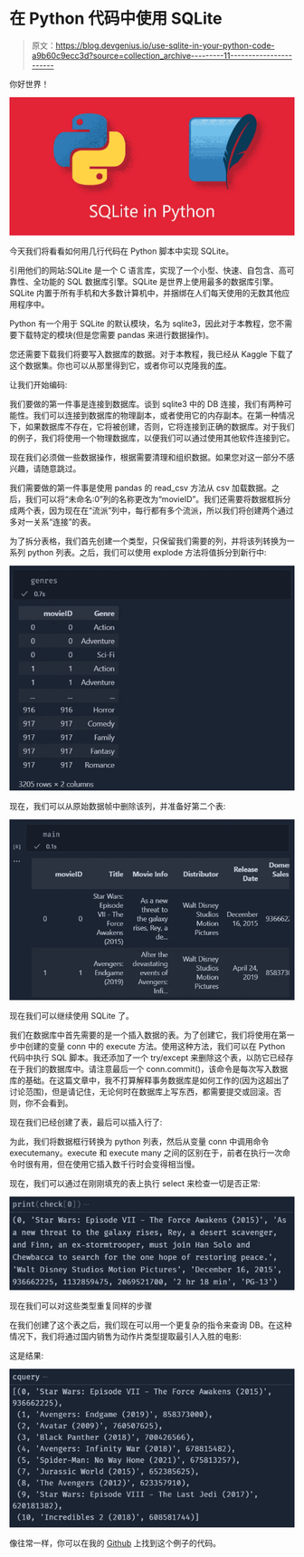 # 在 Python 代码中使用 SQLite

> 原文：<https://blog.devgenius.io/use-sqlite-in-your-python-code-a9b60c9ecc3d?source=collection_archive---------11----------------------->

你好世界！

![](img/45896d86f4018cb1f802edf2636295ac.png)

今天我们将看看如何用几行代码在 Python 脚本中实现 SQLite。

引用他们的网站:SQLite 是一个 C 语言库，实现了一个小型、快速、自包含、高可靠性、全功能的 SQL 数据库引擎。SQLite 是世界上使用最多的数据库引擎。SQLite 内置于所有手机和大多数计算机中，并捆绑在人们每天使用的无数其他应用程序中。

Python 有一个用于 SQLite 的默认模块，名为 sqlite3，因此对于本教程，您不需要下载特定的模块(但是您需要 pandas 来进行数据操作)。

您还需要下载我们将要写入数据库的数据。对于本教程，我已经从 Kaggle 下载了这个数据集。你也可以从那里得到它，或者你可以克隆我的[库](https://github.com/Inzaniak/pybistuff/tree/master/Sqlite%20Introduction)。

让我们开始编码:

我们要做的第一件事是连接到数据库。谈到 sqlite3 中的 DB 连接，我们有两种可能性。我们可以连接到数据库的物理副本，或者使用它的内存副本。在第一种情况下，如果数据库不存在，它将被创建，否则，它将连接到正确的数据库。对于我们的例子，我们将使用一个物理数据库，以便我们可以通过使用其他软件连接到它。

现在我们必须做一些数据操作，根据需要清理和组织数据。如果您对这一部分不感兴趣，请随意跳过。

我们需要做的第一件事是使用 pandas 的 read_csv 方法从 csv 加载数据。之后，我们可以将“未命名:0”列的名称更改为“movieID”。我们还需要将数据框拆分成两个表，因为现在在“流派”列中，每行都有多个流派，所以我们将创建两个通过多对一关系“连接”的表。

为了拆分表格，我们首先创建一个类型，只保留我们需要的列，并将该列转换为一系列 python 列表。之后，我们可以使用 explode 方法将值拆分到新行中:

![](img/6fcce8f5461d174aa2111185ae3c77ce.png)

现在，我们可以从原始数据帧中删除该列，并准备好第二个表:

![](img/ea7c8d45859519fbb5f7d497242a750d.png)

现在我们可以继续使用 SQLite 了。

我们在数据库中首先需要的是一个插入数据的表。为了创建它，我们将使用在第一步中创建的变量 conn 中的 execute 方法。使用这种方法，我们可以在 Python 代码中执行 SQL 脚本。我还添加了一个 try/except 来删除这个表，以防它已经存在于我们的数据库中。请注意最后一个 conn.commit()，该命令是每次写入数据库的基础。在这篇文章中，我不打算解释事务数据库是如何工作的(因为这超出了讨论范围)，但是请记住，无论何时在数据库上写东西，都需要提交或回滚。否则，你不会看到。

现在我们已经创建了表，最后可以插入行了:

为此，我们将数据框行转换为 python 列表，然后从变量 conn 中调用命令 executemany。execute 和 execute many 之间的区别在于，前者在执行一次命令时很有用，但在使用它插入数千行时会变得相当慢。

现在，我们可以通过在刚刚填充的表上执行 select 来检查一切是否正常:

![](img/7f10c9cfeb84146f8e1c73677ae6ee11.png)

现在我们可以对这些类型重复同样的步骤

在我们创建了这个表之后，我们现在可以用一个更复杂的指令来查询 DB。在这种情况下，我们将通过国内销售为动作片类型提取最引人入胜的电影:

这是结果:

![](img/03ea798064d99b6125cfea3bcae63adc.png)

像往常一样，你可以在我的 [Github](https://github.com/Inzaniak/pybistuff/tree/master/Sqlite%20Introduction) 上找到这个例子的代码。